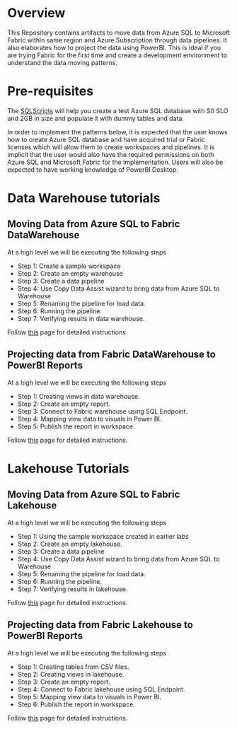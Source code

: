 # Overview

This Repository contains artifacts to move data from Azure SQL to Microsoft Fabric within same region and Azure Subscription through data pipelines. It also elaborates how to project the data using PowerBI.
This is ideal if you are trying Fabric for the first time and create a development environment to understand the data moving patterns.

# Pre-requisites

The [SQLScripts](/Assests/SQLScripts/) will help you create a test Azure SQL database with S0 SLO and 2GB in size and populate it with dummy tables and data.

In order to implement the patterns below, it is expected that the user knows how to create Azure SQL database and have acquired trial or Fabric licenses which will allow them to create workspaces and pipelines. It is implicit that the user would also have the required permissions on both Azure SQL and Microsoft Fabric for the implementation. Users will also be expected to have working knowledge of PowerBI Desktop.

# Data Warehouse tutorials

## Moving Data from Azure SQL to Fabric DataWarehouse

At a high level we will be executing the following steps

- Step 1: Create a sample workspace
- Step 2: Create an empty warehouse
- Step 3: Create a data pipeline
- Step 4: Use Copy Data Assist wizard to bring data from Azure SQL to Warehouse
- Step 5: Renaming the pipeline for load data.
- Step 6: Running the pipeline.
- Step 7: Verifying results in data warehouse.
  
Follow [this](/MovingdatafromAzureSQLtoWarehouse.md) page for detailed instructions

## Projecting data from Fabric DataWarehouse to PowerBI Reports

At a high level we will be executing the following steps

- Step 1: Creating views in data warehouse.
- Step 2: Create an empty report.
- Step 3: Connect to Fabric warehouse using SQL Endpoint.
- Step 4: Mapping view data to visuals in Power BI.
- Step 5: Publish the report in workspace.

Follow [this](/CreatingWarehouseReport.md) page for detailed instructions.

# Lakehouse Tutorials

## Moving Data from Azure SQL to Fabric Lakehouse

At a high level we will be executing the following steps

- Step 1: Using the sample workspace created in earlier labs
- Step 2: Create an empty lakehouse.
- Step 3: Create a data pipeline
- Step 4: Use Copy Data Assist wizard to bring data from Azure SQL to Warehouse
- Step 5: Renaming the pipeline for load data.
- Step 6: Running the pipeline.
- Step 7: Verifying results in lakehouse.
  
Follow [this](/MovingdatafromAzureSQLtoLakehouse.md) page for detailed instructions.

## Projecting data from Fabric Lakehouse to PowerBI Reports

At a high level we will be executing the following steps

- Step 1: Creating tables from CSV files.
- Step 2: Creating views in lakehouse.
- Step 3: Create an empty report.
- Step 4: Connect to Fabric lakehouse using SQL Endpoint.
- Step 5: Mapping view data to visuals in Power BI.
- Step 6: Publish the report in workspace.

Follow [this](/CreatingLakehouseReport.md) page for detailed instructions.
